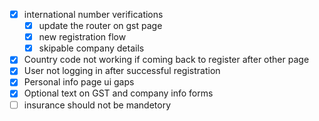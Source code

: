 - [x] international number verifications
	- [x] update the router on gst page
	- [x] new registration flow
	- [x] skipable company details
- [x] Country code not working if coming back to  register  after other page
- [x] User not logging in after successful registration
- [x] Personal info page ui gaps
- [x] Optional text on GST and company info forms
- [ ] insurance should not be mandetory
